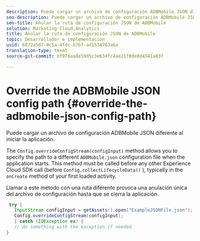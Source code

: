 ```yaml
---
description: Puede cargar un archivo de configuración ADBMobile JSON diferente al iniciar la aplicación.
seo-description: Puede cargar un archivo de configuración ADBMobile JSON diferente al iniciar la aplicación.
seo-title: Anular la ruta de configuración JSON de ADBMobile
solution: Marketing Cloud,Analytics
title: Anular la ruta de configuración JSON de ADBMobile
topic: Desarrollador e implementación
uuid: 6872a5d7-0c5a-4fdc-b7bf-ad1534763a6a
translation-type: tm+mt
source-git-commit: bf076aa8e59d5c3e634fc4ae21f0de0d4541a83f

---
```



# Override the ADBMobile JSON config path {#override-the-adbmobile-json-config-path}

Puede cargar un archivo de configuración ADBMobile JSON diferente al iniciar la aplicación.

The `Config.overrideConfigStream(configInput)` method allows you to specify the path to a different `ADBMobile.json` configuration file when the application starts. This method must be called before any other Experience Cloud SDK call (before `Config.collectLifecycleData()` ), typically in the `onCreate` method of your first loaded activity.

Llamar a este método con una ruta diferente provoca una anulación única del archivo de configuración hasta que se cierra la aplicación.

```java
 try { 
   InputStream configInput = getAssets().open("ExampleJSONFile.json"); 
   Config.overrideConfigStream(configInput); 
   } catch (IOException ex) { 
   // do something with the exception if needed 
}
```


